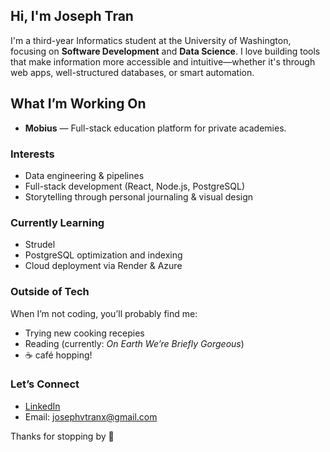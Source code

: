 ##  Hi, I'm Joseph Tran

I'm a third-year Informatics student at the University of Washington, focusing on **Software Development** and **Data Science**. I love building tools that make information more accessible and intuitive—whether it's through web apps, well-structured databases, or smart automation.

##  What I’m Working On

- **Mobius** — Full-stack education platform for private academies.

###  Interests

- Data engineering & pipelines  
- Full-stack development (React, Node.js, PostgreSQL)  
- Storytelling through personal journaling & visual design  

### Currently Learning

- Strudel
- PostgreSQL optimization and indexing 
- Cloud deployment via Render & Azure 

### Outside of Tech

When I’m not coding, you’ll probably find me:
-  Trying new cooking recepies
-  Reading (currently: *On Earth We’re Briefly Gorgeous*)  
- ☕ café hopping!

### Let’s Connect

- [LinkedIn](https://www.linkedin.com/in/josephvuongtran/)  
- Email: josephvtranx@gmail.com  


Thanks for stopping by 🙌
